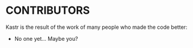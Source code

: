 # CONTRIBUTORS

Kastr is the result of the work of many people who made the code better:

 - No one yet... Maybe you?